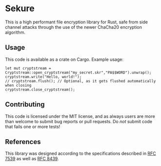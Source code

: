 # Sekure
This is a high performant file encryption library for Rust, safe from side channel attacks through the use of the newer ChaCha20 encryption algorithm.

## Usage
This code is available as a crate on Cargo. Example usage:
```
let mut cryptstream = Cryptstream::open_cryptstream("my_secret.skr","PA$$WORD").unwrap();
cryptstream.write("Hello, world!");
// cryptstream.flush(); // Optional, as it gets flushed automatically when closing
cryptstream.close_cryptstream();
```

## Contributing
This code is licensed under the MIT license, and as always users are more than welcome to submit bug reports or pull requests. Do *not* submit code that fails one or more tests!

## References
This library was designed according to the specifications described in [RFC 7539](https://datatracker.ietf.org/doc/html/rfc7539) as well as [RFC 8439](https://datatracker.ietf.org/doc/html/rfc8439).
